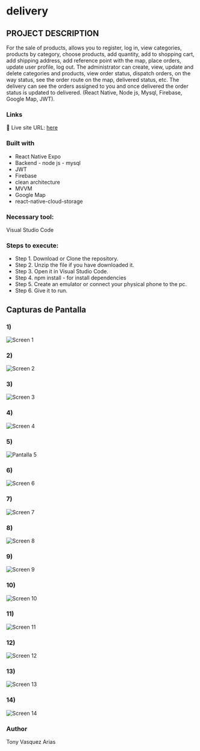 # delivery

## PROJECT DESCRIPTION

For the sale of products, allows you to register, log in, view categories, products by category,
choose products, add quantity, add to shopping cart, add shipping address, add reference point with the map,
place orders, update user profile, log out. The administrator can create, view, update and delete categories
and products, view order status, dispatch orders, on the way status, see the order route on the map, delivered
status, etc. The delivery can see the orders assigned to you and once delivered the order status is updated to
delivered. (React Native, Node js, Mysql, Firebase, Google Map, JWT).


### Links
📌 Live site URL: [here](https://github.com/Tonyva002/delivery)

### Built with

- React Native Expo
- Backend - node js - mysql
- JWT
- Firebase
- clean architecture
- MVVM
- Google Map
- react-native-cloud-storage

### Necessary tool:

Visual Studio Code

### Steps to execute:

- Step 1. Download or Clone the repository.
- Step 2. Unzip the file if you have downloaded it.
- Step 3. Open it in Visual Studio Code.
- Step 4. npm install   - for install dependencies
- Step 5. Create an emulator or connect your physical phone to the pc.
- Step 6. Give it to run.


## Capturas de Pantalla

### 1)
![Screen 1](https://github.com/user-attachments/assets/98ad87ee-43af-4e6f-abb7-483512759722)

### 2)
![Screen 2](https://github.com/user-attachments/assets/ed7a967f-0e6e-47c4-976b-90072ccf6e72)

### 3)
![Screen 3](https://github.com/user-attachments/assets/7d5093ab-d2f4-4ec8-a988-d0407bed2c86)

### 4)
![Screen 4](https://github.com/user-attachments/assets/a499f29e-48fd-452a-9313-74789cbc661b)

### 5)
![Pantalla 5](https://github.com/user-attachments/assets/463d7877-9536-47e9-82e5-80cf94746741)

### 6)
![Screen 6](https://github.com/user-attachments/assets/e98502ba-0dd7-4175-ad6f-a36d10c40848)

### 7)
![Screen 7](https://github.com/user-attachments/assets/6ba00807-5192-4e8e-b85f-833051ccfa84)

### 8)
![Screen 8](https://github.com/user-attachments/assets/f07e783c-1d5d-41a1-a18a-266091a927ee)

### 9)
![Screen 9](https://github.com/user-attachments/assets/ba6d438e-ebb9-44dd-a966-ce8c79f5a705)

### 10)
![Screen 10](https://github.com/user-attachments/assets/a93cee60-e811-40f9-ac3c-07b24c6a9f88)

### 11)
![Screen 11](https://github.com/user-attachments/assets/f77462ea-be0b-4d5a-afd7-8b15de71562c)

### 12)
![Screen 12](https://github.com/user-attachments/assets/7b941c5a-0fc7-4e8d-9fba-ca219bdac1a3)

### 13)
![Screen 13](https://github.com/user-attachments/assets/d9eccf66-4e97-40c4-8ff3-bccea16a6b17)

### 14)
![Screen 14](https://github.com/user-attachments/assets/60cb25d2-749f-4764-898c-41461ba7bc96)






### Author

Tony Vasquez Arias


